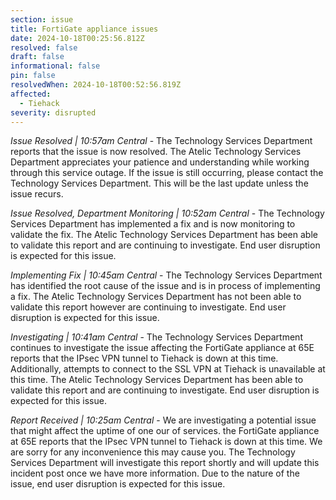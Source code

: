 ```yaml
---
section: issue
title: FortiGate appliance issues
date: 2024-10-18T00:25:56.812Z
resolved: false
draft: false
informational: false
pin: false
resolvedWhen: 2024-10-18T00:52:56.819Z
affected:
  - Tiehack
severity: disrupted
---
```

*Issue Resolved | 10:57am Central* - The Technology Services Department reports that the issue is now resolved. The Atelic Technology Services Department appreciates your patience and understanding while working through this service outage. If the issue is still occurring, please contact the Technology Services Department. This will be the last update unless the issue recurs.

*Issue Resolved, Department Monitoring | 10:52am Central* - The Technology Services Department has implemented a fix and is now monitoring to validate the fix. The Atelic Technology Services Department has been able to validate this report and are continuing to investigate. End user disruption is expected for this issue.

*Implementing Fix | 10:45am Central* - The Technology Services Department has identified the root cause of the issue and is in process of implementing a fix. The Atelic Technology Services Department has not been able to validate this report however are continuing to investigate. End user disruption is expected for this issue.

*Investigating | 10:41am Central* - The Technology Services Department continues to investigate the issue affecting the FortiGate appliance at 65E reports that the IPsec VPN tunnel to Tiehack is down at this time. Additionally, attempts to connect to the SSL VPN at Tiehack is unavailable at this time. The Atelic Technology Services Department has been able to validate this report and are continuing to investigate. End user disruption is expected for this issue.

*Report Received | 10:25am Central* - We are investigating a potential issue that might affect the uptime of one our of services. the FortiGate appliance at 65E reports that the IPsec VPN tunnel to Tiehack is down at this time. We are sorry for any inconvenience this may cause you. The Technology Services Department will investigate this report shortly and will update this incident post once we have more information. Due to the nature of the issue, end user disruption is expected for this issue.